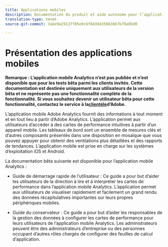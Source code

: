 ```yaml
---
title: Applications mobiles
description: Documentation du produit et aide autonome pour l’application mobile Adobe Analytics
translation-type: tm+mt
source-git-commit: 3abe9a29137f85e0c6f8438435663bb7b78a05d0

---
```



# Présentation des applications mobiles

**Remarque : L’application mobile Analytics n’est pas publiée et n’est disponible que pour les tests bêta parmi les clients invités. Cette documentation est destinée uniquement aux utilisateurs de la version bêta et ne représente pas une fonctionnalité complète de la fonctionnalité. Si vous souhaitez devenir un utilisateur bêta pour cette fonctionnalité, contactez le service à la[clientèle](https://helpx.adobe.com/contact/enterprise-support.ec.html)d’Adobe.**

L’application mobile Adobe Analytics fournit des informations à tout moment et en tout lieu à partir d’Adobe Analytics.  L’application permet aux utilisateurs d’accéder à des cartes de performance intuitives à partir d’un appareil mobile. Les tableaux de bord sont un ensemble de mesures clés et d’autres composants présentés dans une disposition en mosaïque que vous pouvez appuyer pour obtenir des ventilations plus détaillées et des rapports de tendances. L’application mobile est prise en charge sur les systèmes d’exploitation iOS et Android.

La documentation bêta suivante est disponible pour l’application mobile Analytics :

* Guide de démarrage rapide de l’utilisateur : Ce guide a pour but d’aider les utilisateurs de la direction à lire et à interpréter les cartes de performance dans l’application mobile Analytics. L’application permet aux utilisateurs de visualiser rapidement et facilement un grand rendu des données récapitulatives importantes sur leurs propres périphériques mobiles.

* Guide du conservateur : Ce guide a pour but d’aider les responsables de la gestion des données à configurer les cartes de performance pour leurs utilisateurs de l’application mobile Analytics. Les administrateurs peuvent être des administrateurs d’entreprise ou des personnes occupant d’autres rôles chargés de configurer des feuilles de calcul d’application.
